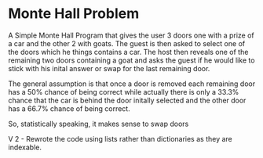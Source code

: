 # Monte Hall Problem

A Simple Monte Hall Program that gives the user 3 doors one with a prize of a car and the other 2 with goats. 
The guest is then asked to select one of the doors which he things contains a car. The host then reveals one of the remaining two doors containing a goat
and asks the guest if he would like to stick with his inital answer or swap for the last remaining door. 

The general assumption is that once a door is removed each remaining door has a 50% chance of being correct while actually there 
is only a 33.3% chance that the car is behind the door initally selected and the other door has a 66.7% chance of being correct. 

So, statistically speaking, it makes sense to swap doors


V 2 - Rewrote the code using lists rather than dictionaries as they are indexable. 